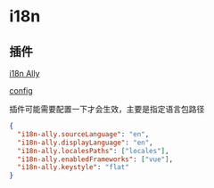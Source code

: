 # i18n

## 插件

[i18n Ally](https://marketplace.visualstudio.com/items?itemName=lokalise.i18n-ally)

[config](https://github.com/lokalise/i18n-ally/wiki/Configurations)

插件可能需要配置一下才会生效，主要是指定语言包路径

```json
{
  "i18n-ally.sourceLanguage": "en",
  "i18n-ally.displayLanguage": "en",
  "i18n-ally.localesPaths": ["locales"],
  "i18n-ally.enabledFrameworks": ["vue"],
  "i18n-ally.keystyle": "flat"
}
```
